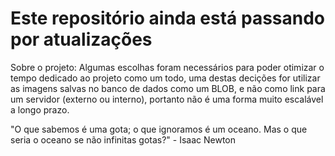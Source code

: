 # Este repositório ainda está passando por atualizações #

Sobre o projeto:
Algumas escolhas foram necessários para poder otimizar o tempo dedicado ao projeto como um todo, uma destas decições for utilizar as imagens salvas no banco de dados como um BLOB, e não como link para um servidor (externo ou interno), portanto não é uma forma muito escalável a longo prazo.



"O que sabemos é uma gota; o que ignoramos é um oceano. Mas o que seria o oceano se não infinitas gotas?" - Isaac Newton

